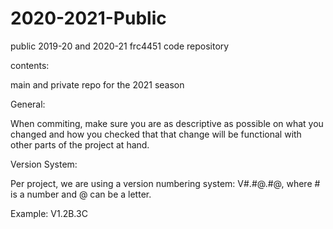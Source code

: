 # 2020-2021-Public

public 2019-20 and 2020-21 frc4451 code repository

contents:

main and private repo for the 2021 season

General:

When commiting, make sure you are as descriptive as possible on what you changed and how you checked that that change will be functional with other parts of the project at hand.


Version System:

Per project, we are using a version numbering system: V#.#@.#@, where # is a number and @ can be a letter.

Example: V1.2B.3C